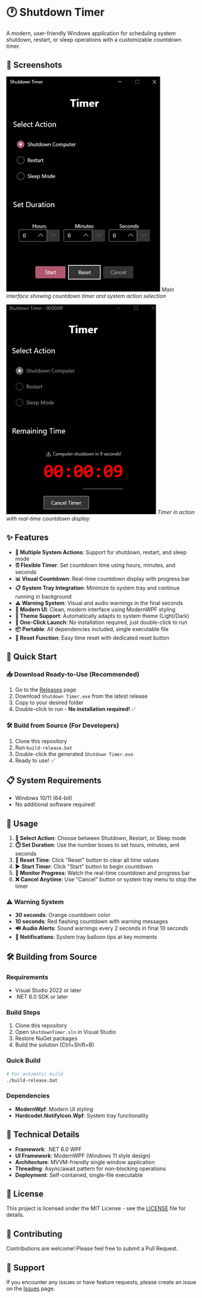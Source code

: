 # 🕐 Shutdown Timer

A modern, user-friendly Windows application for scheduling system shutdown, restart, or sleep operations with a customizable countdown timer.

## 📸 Screenshots

![Shutdown Timer Interface](screenshots/main-interface.png)
*Main interface showing countdown timer and system action selection*

![Timer Running](screenshots/main-interface-running.png)
*Timer in action with real-time countdown display*

## ✨ Features

- **🔄 Multiple System Actions**: Support for shutdown, restart, and sleep mode
- **⏰ Flexible Timer**: Set countdown time using hours, minutes, and seconds
- **📊 Visual Countdown**: Real-time countdown display with progress bar
- **📋 System Tray Integration**: Minimize to system tray and continue running in background
- **⚠️ Warning System**: Visual and audio warnings in the final seconds
- **🎨 Modern UI**: Clean, modern interface using ModernWPF styling
- **🌙 Theme Support**: Automatically adapts to system theme (Light/Dark)
- **🚀 One-Click Launch**: No installation required, just double-click to run
- **📦 Portable**: All dependencies included, single executable file
- **🔄 Reset Function**: Easy time reset with dedicated reset button

## 🚀 Quick Start

### 📥 Download Ready-to-Use (Recommended)
1. Go to the [Releases](../../releases) page
2. Download `Shutdown Timer.exe` from the latest release
3. Copy to your desired folder
4. Double-click to run - **No installation required!** ✅

### 🛠️ Build from Source (For Developers)
1. Clone this repository
2. Run `build-release.bat` 
3. Double-click the generated `Shutdown Timer.exe`
4. Ready to use! ✅

## 📋 System Requirements

- Windows 10/11 (64-bit)
- No additional software required!

## 📖 Usage

1. **🎯 Select Action**: Choose between Shutdown, Restart, or Sleep mode
2. **⏱️ Set Duration**: Use the number boxes to set hours, minutes, and seconds
3. **🔄 Reset Time**: Click "Reset" button to clear all time values
4. **▶️ Start Timer**: Click "Start" button to begin countdown
5. **👀 Monitor Progress**: Watch the real-time countdown and progress bar
6. **❌ Cancel Anytime**: Use "Cancel" button or system tray menu to stop the timer

### ⚠️ Warning System

- **30 seconds**: Orange countdown color
- **10 seconds**: Red flashing countdown with warning messages
- **🔊 Audio Alerts**: Sound warnings every 2 seconds in final 10 seconds
- **💬 Notifications**: System tray balloon tips at key moments

## 🛠️ Building from Source

### Requirements
- Visual Studio 2022 or later
- .NET 6.0 SDK or later

### Build Steps
1. Clone this repository
2. Open `ShutdownTimer.sln` in Visual Studio
3. Restore NuGet packages
4. Build the solution (Ctrl+Shift+B)

### Quick Build
```bash
# For automatic build
./build-release.bat
```

### Dependencies
- **ModernWpf**: Modern UI styling
- **Hardcodet.NotifyIcon.Wpf**: System tray functionality

## 🔧 Technical Details

- **Framework**: .NET 6.0 WPF
- **UI Framework**: ModernWPF (Windows 11 style design)
- **Architecture**: MVVM-friendly single window application
- **Threading**: Async/await pattern for non-blocking operations
- **Deployment**: Self-contained, single-file executable

## 📄 License

This project is licensed under the MIT License - see the [LICENSE](LICENSE) file for details.

## 🤝 Contributing

Contributions are welcome! Please feel free to submit a Pull Request.

## 💬 Support

If you encounter any issues or have feature requests, please create an issue on the [Issues](../../issues) page.
